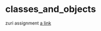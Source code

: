 # classes_and_objects
zuri assignment
[a link](https://github.com/vraimademoiselle/repo/blob/branch/other_file.md)
